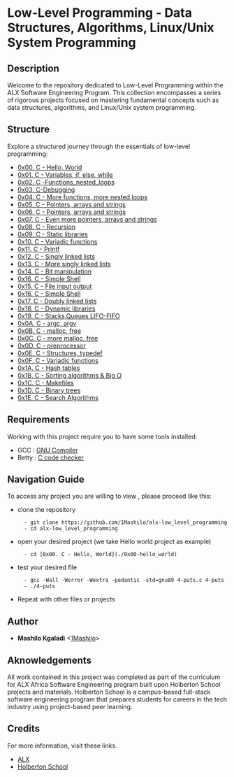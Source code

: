 # Low-Level Programming - Data Structures, Algorithms, Linux/Unix System Programming

## Description
Welcome to the repository dedicated to Low-Level Programming within the ALX Software Engineering Program. This collection encompasses a series of rigorous projects focused on mastering fundamental concepts such as data structures, algorithms, and Linux/Unix system programming.


## Structure
Explore a structured journey through the essentials of low-level programming:

* [0x00. C - Hello, World](./0x00-hello_world)
* [0x01. C - Variables, if, else, while](./0x01-variables_if_else_while)
* [0x02. C -Functions_nested_loops](./0x02-functions_nested_loops)
* [0x03. C-Debugging](./0x03-debugging)
* [0x04. C - More functions, more nested loops](./0x04-more_functions_nested_loops)
* [0x05. C - Pointers, arrays and strings](./0x05-pointers_arrays_strings)
* [0x06. C - Pointers, arrays and strings](./0x06-pointers_arrays_strings)
* [0x07. C - Even more pointers, arrays and strings](./0x07-pointers_arrays_strings)
* [0x08. C - Recursion](./0x08-recursion)
* [0x09. C - Static libraries](./0x09-static_libraries)
* [0x10. C - Variadic functions](./0x10-variadic_functions)
* [0x11. C - Printf](./0x11-printf)
* [0x12. C - Singly linked lists](./0x12-singly_linked_lists)
* [0x13. C - More singly linked lists](./0x13-more_singly_linked_lists)
* [0x14. C - Bit manipulation](./0x14-bit_manipulation)
* [0x16. C - Simple Shell](./0x16-simple_shell)
* [0x15. C - File input output](./0x15-file_io)
* [0x16. C - Simple Shell](./0x16-simple_shell)
* [0x17. C - Doubly linked lists](./0x17-doubly_linked_lists)
* [0x18. C - Dynamic libraries](./0x18-dynamic_libraries)
* [0x19. C - Stacks,Queues LIFO-FIFO](./0x19-stacks_queues_lifo_fifo)
* [0x0A. C - argc, argv](./0x0A-argc_argv)
* [0x0B. C - malloc, free](./0x0B-malloc_free)
* [0x0C. C - more malloc, free](./0x0C-more_malloc_free)
* [0x0D. C - preprocessor](./0x0D-preprocessor)
* [0x0E. C - Structures, typedef](./0x0E-structures_typedef)
* [0x0F. C - Variadic functions](./0x0F-variadic_functions)
* [0x1A. C - Hash tables](./0x1A-hash_tables)
* [0x1B. C - Sorting algorithms & Big O ](./0x1B-sorting_algorithms)
* [0x1C. C - Makefiles](./0x1C-makefiles)
* [0x1D. C - Binary trees](./0x1D-binary_trees)
* [0x1E. C - Search Algorithms](./0x1E-search_algorithms)


## Requirements

Working with this project require you to have some tools installed: 
* GCC : [GNU Compiler](https://gcc.gnu.org/)
* Betty  : [C code checker](https://github.com/holbertonschool/Betty.git) 


## Navigation Guide

To access any project you are willing to view , please proceed like this:

* clone the repository



        - git clone https://github.com/1Mashilo/alx-low_level_programming
        - cd alx-low_level_programming


* open your desired project (we take Hello world project as example)



        - cd [0x00. C - Hello, World](./0x00-hello_world)


* test your desired file



        - gcc -Wall -Werror -Wextra -pedantic -std=gnu89 4-puts.c 4-puts
        - ./4-puts
  
* Repeat with other files or projects


## Author

* **Mashilo Kgaladi** <[1Mashilo](https://github.com/1Mashilo)>

## Aknowledgements

All work contained in this project was completed as part of the curriculum for ALX Africa Software Engineering program built upon Holberton School projects and materials. Holberton School is a campus-based full-stack software engineering program that prepares students for careers in the tech industry using project-based peer learning. 


## Credits 
For more information, visit these links.

* [ALX ](https://www.alxafrica.com/)
* [Holberton School](https://www.holbertonschool.com/)
